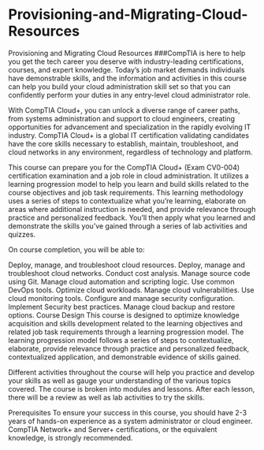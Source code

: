 # Provisioning-and-Migrating-Cloud-Resources
Provisioning and Migrating Cloud Resources
###CompTIA is here to help you get the tech career you deserve with industry-leading certifications, courses, and expert knowledge. Today’s job market demands individuals have demonstrable skills, and the information and activities in this course can help you build your cloud administration skill set so that you can confidently perform your duties in any entry-level cloud administrator role.

With CompTIA Cloud+, you can unlock a diverse range of career paths, from systems administration and support to cloud engineers, creating opportunities for advancement and specialization in the rapidly evolving IT industry. CompTIA Cloud+ is a global IT certification validating candidates have the core skills necessary to establish, maintain, troubleshoot, and cloud networks in any environment, regardless of technology and platform.

This course can prepare you for the CompTIA Cloud+ (Exam CV0-004) certification examination and a job role in cloud administration. It utilizes a learning progression model to help you learn and build skills related to the course objectives and job task requirements. This learning methodology uses a series of steps to contextualize what you’re learning, elaborate on areas where additional instruction is needed, and provide relevance through practice and personalized feedback. You’ll then apply what you learned and demonstrate the skills you’ve gained through a series of lab activities and quizzes.

On course completion, you will be able to:

Deploy, manage, and troubleshoot cloud resources.
Deploy, manage and troubleshoot cloud networks.
Conduct cost analysis.
Manage source code using Git.
Manage cloud automation and scripting logic.
Use common DevOps tools.
Optimize cloud workloads.
Manage cloud vulnerabilities.
Use cloud monitoring tools.
Configure and manage security configuration.
Implement Security best practices.
Manage cloud backup and restore options.
Course Design
This course is designed to optimize knowledge acquisition and skills development related to the learning objectives and related job task requirements through a learning progression model. The learning progression model follows a series of steps to contextualize, elaborate, provide relevance through practice and personalized feedback, contextualized application, and demonstrable evidence of skills gained.

Different activities throughout the course will help you practice and develop your skills as well as gauge your understanding of the various topics covered. The course is broken into modules and lessons. After each lesson, there will be a review as well as lab activities to try the skills.

Prerequisites
To ensure your success in this course, you should have 2-3 years of hands-on experience as a system administrator or cloud engineer. CompTIA Network+ and Server+ certifications, or the equivalent knowledge, is strongly recommended.
